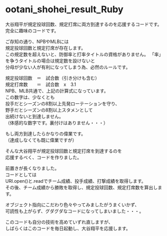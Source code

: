 # ootani_shohei_result_Ruby
大谷翔平が規定投球回数、規定打席に両方到達するのを応援するコードです。
完全に趣味のコードです。  

ご存知の通り、NPBやMLBには  
規定投球回数と規定打席が存在します。  
この規定数を超えないと、防御率と打率タイトルの資格がありません。
「率」を争うタイトルの場合は規定数を設けないと  
分母が少ない人が有利になってしまう為、必然のルールです。  
  
規定投球回数　＝　試合数（引き分けも含む）  
規定打席数　　＝　試合数　x　3.1  
NPB、MLB共通で、上記の計算式になっています。  
この数字は、少なくとも  
投手だとシーズンの8割以上先発ローテーションを守り、  
野手だとシーズンの8割以上スタメンとして  
出続けないと到達しません。  
（体感的な数字です。裏付けはありません・・・）  
  
もし両方到達したらかなりの偉業です。  
（達成しなくても既に偉業ですが）  
  
そんな大谷翔平が規定投球回数と規定打席を到達するのを  
応援するべく、コードを作りました。  
  
前置きが長くなりました。  
コードとしては  
URI.open()と.readでチーム成績、投手成績、打撃成績を取得します。  
その後、チーム成績から勝敗を取得し、規定投球回数、規定打席数を算出します。  
  
オブジェクト指向にこだわり色々やってみましたがうまくいかず、  
可読性も上がらず、グダグダなコードになってしまいました・・・。  
  
このコードも自分の技術を高めていずれ直しますが、  
しばらくはこのコードを毎日起動し、大谷翔平を応援します。  
